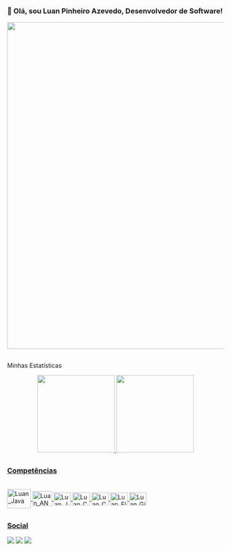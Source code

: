 ### 👋 Olá, sou Luan Pinheiro Azevedo, Desenvolvedor de Software!

<div align="center">
<img src="https://github.com/Luan-Pinheiro/Luan-Pinheiro/assets/81595615/c6dc8aa9-552f-48e8-95c2-bce4c0008362" width="760px" />
</div>

##
Minhas Estatísticas
<div align="center">
  <a href="https://github.com/luan-pinheiro">
  <img height="180em" src="https://github-readme-stats.vercel.app/api?username=luan-pinheiro&show_icons=true&theme=midnight-purple&include_all_commits=true&count_private=true"/>
  <img height="180em" src="https://github-readme-stats.vercel.app/api/top-langs/?username=luan-pinheiro&layout=compact&langs_count=7&theme=midnight-purple"/>
</div>
  

##
### Competências
<div style="display: inline_block"><br>

  <img align="center" alt="Luan_Java" height="45" width="55" src="https://cdn.jsdelivr.net/gh/devicons/devicon/icons/java/java-plain.svg">
  <img align="center" alt="Luan_ANDROID" height="35" width="45" src="https://cdn.jsdelivr.net/gh/devicons/devicon/icons/android/android-plain.svg">
  <img align="center" alt="Luan_JS" height="30" width="40" src="https://cdn.jsdelivr.net/gh/devicons/devicon/icons/javascript/javascript-original.svg">
  <img align="center" alt="Luan_C" height="30" width="40" src="https://cdn.jsdelivr.net/gh/devicons/devicon/icons/c/c-original.svg">
  <img align="center" alt="Luan_C++" height="30" width="40" src="https://cdn.jsdelivr.net/gh/devicons/devicon/icons/cplusplus/cplusplus-original.svg">
  <img align="center" alt="Luan_FIGMA" height="30" width="40" src="https://cdn.jsdelivr.net/gh/devicons/devicon/icons/figma/figma-original.svg"/>
  <img align="center" alt="Luan_Git" height="30" width="40" src="https://cdn.jsdelivr.net/gh/devicons/devicon/icons/git/git-original.svg">
          
</div>
  
##
### Social
  
 <div> 
  
  <a href="https://www.instagram.com/luanp_azvd/" target="_blank"><img src="https://img.shields.io/badge/-Instagram-%23E4405F?style=for-the-badge&logo=instagram&logoColor=white" target="_blank"></a>
  <a href="https://www.linkedin.com/in/luan-pinheiro-azevedo/" target="_blank"><img src="https://img.shields.io/badge/-LinkedIn-%230077B5?style=for-the-badge&logo=linkedin&logoColor=white" target="_blank"></a>
   <a href = "mailto:lpazevedodev@gmail.com"><img src="https://img.shields.io/badge/-Gmail-%23333?style=for-the-badge&logo=gmail&logoColor=white" target="_blank"></a>
</div>

